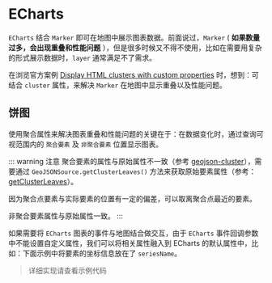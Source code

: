 # ECharts

`ECharts` 结合 `Marker` 即可在地图中展示图表数据。前面说过，`Marker` ( **如果数量过多，会出现重叠和性能问题** ），但是很多时候又不得不使用，比如在需要用复杂的形式展示数据时，`layer` 通常满足不了需求。

在浏览官方案例 [Display HTML clusters with custom properties](https://docs.mapbox.com/mapbox-gl-js/example/cluster-html/) 时，想到：可结合 `cluster` 属性，来解决 `Marker` 在地图中显示重叠以及性能问题。

## 饼图

使用聚合属性来解决图表重叠和性能问题的关键在于：在数据变化时，通过查询可视范围内的 `聚合要素` 及 `非聚合要素` 位置显示图表。

::: warning 注意
聚合要素的属性与原始属性不一致（参考 [geojson-cluster](https://docs.mapbox.com/mapbox-gl-js/style-spec/#sources-geojson-cluster)），需要通过 `GeoJSONSource.getClusterLeaves()` 方法来获取原始要素属性（参考：[getClusterLeaves](https://docs.mapbox.com/mapbox-gl-js/api/#geojsonsource#getclusterleaves)）。

因为聚合点要素与实际要素的位置有一定的偏差，可以取离聚合点最近的要素。

非聚合要素属性与原始属性一致。
:::

如果需要将 `ECharts` 图表的事件与地图结合做交互，由于 `ECharts` 事件回调参数中不能设置自定义属性，我们可以将相关属性融入到 ECharts 的默认属性中，比如：下面示例中将要素的坐标信息放在了 `seriesName`。

> 详细实现请查看示例代码

<ClientOnly>
  <common-code-view name="echarts-pie" />
</ClientOnly>
